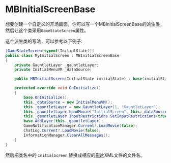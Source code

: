 # MBInitialScreenBase

想要创建一个自定义的开场画面，你可以写一个MBInitialScreenBase的派生类，然后让这个类采用`GameStateScreen`属性。

这个派生类的写法，可以参考以下例子:

```csharp
[GameStateScreen(typeof(InitialState))]
public class MyInitialScreen : MBInitialScreenBase
{
    private GauntletLayer _gauntletLayer;
    private InitialMenuVM _dataSource;

    public MBInitialScreen(InitialState initialState) : base(initialState) { }

    protected override void OnInitialize()
    {
        base.OnInitialize();
        this._dataSource = new InitialMenuVM();
        this._gauntletLayer = new GauntletLayer(1, "GauntletLayer");
        this._gauntletLayer.LoadMovie("InitialScreen", this._dataSource);
        this._gauntletLayer.InputRestrictions.SetInputRestrictions(true, InputUsageMask.Mouse);
        base.AddLayer(this._gauntletLayer);
        GameNotificationManager.Current?.LoadMovie(false);
        ChatLog.Current?.LoadMovie(false);
        InformationManager.ClearAllMessages();
    }
}
```

然后把类名中的 `InitialScreen` 替换成相应的[影片](../../_gauntlet/movie.md)XML文件的文件名。
